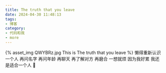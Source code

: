 ```yaml
---
title: The truth that you leave
date: 2024-04-30 11:48:13
tags:
- 博客
category:
- 代码和我
- more
---
```

{% asset_img QWYBRz.jpg This is The truth that you leave %}
懒得重新认识一个人 
再问名字 再问年龄 
再聊天 再了解对方 
再磨合 一想就烦 
因为我好累
我还是适合一个人 🚶